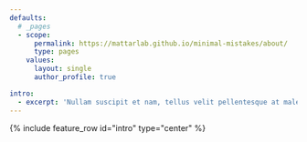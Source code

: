 ```yaml
---
defaults:
  # _pages
  - scope:
      permalink: https://mattarlab.github.io/minimal-mistakes/about/
      type: pages
    values:
      layout: single
      author_profile: true

intro:
  - excerpt: 'Nullam suscipit et nam, tellus velit pellentesque at malesuada, enim eaque. Quis nulla, netus tempor in diam gravida tincidunt, *proin faucibus* voluptate felis id sollicitudin. Centered with `type="center"`'
---
```


{% include feature_row id="intro" type="center" %}
